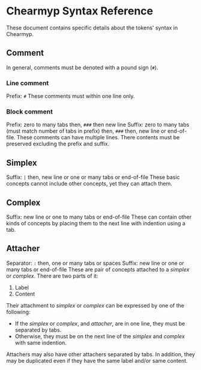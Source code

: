 # Chearmyp Syntax Reference
These document contains specific details about the tokens' syntax in Chearmyp.

## Comment
In general, comments must be denoted with a pound sign (`#`).

### Line comment
Prefix: `#`
These comments must within one line only.

### Block comment
Prefix: zero to many tabs then, `###` then new line
Suffix: zero to many tabs (must match number of tabs in prefix) then, `###` then, new line or
				end-of-file.
These comments can have multiple lines. There contents must be preserved excluding the prefix and
suffix.

## Simplex
Suffix: `|` then, new line or one or many tabs or end-of-file
These basic concepts cannot include other concepts, yet they can attach them.

## Complex
Suffix: new line or one to many tabs or end-of-file
These can contain other kinds of concepts by placing them to the next line with indention using a
tab.

## Attacher
Separator: `:` then, one or many tabs or spaces
Suffix: new line or one or many tabs or end-of-file
These are pair of concepts attached to a *simplex* or *complex*. There are two parts of it:
1. Label
2. Content

Their attachment to *simplex* or *complex* can be expressed by one of the following:
- If the *simplex* or *complex*, and *attacher*, are in one line, they must be separated by tabs.
- Otherwise, they must be on the next line of the *simplex* and *complex* with same indention.

Attachers may also have other attachers separated by tabs. In addition, they may be duplicated even
if they have the same label and/or same content.
